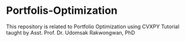 # Portfolis-Optimization
This repository is related to Portfolio Optimization using CVXPY Tutorial taught by Asst. Prof. Dr. Udomsak Rakwongwan, PhD
